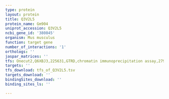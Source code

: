 ```yaml
---
type: protein
layout: protein
title: Q3V2L5
protein_name: Gm904
uniprot_accession: Q3V2L5
ncbi_gene_id: '380845'
organism: Mus musculus
function: target gene
number_of_interactions: '1'
orthologs: ''
jaspar_matrices: ''
tfs: Onecut2,Q6XBJ3,225631,GTRD,chromatin immunoprecipitation assay,27924024%5Buid%5D,No
targets: ''
tfs_download: tfs_of_Q3V2L5.tsv
targets_download: ''
bindingSites_download: ''
binding_sites_ls: ''

---
```

